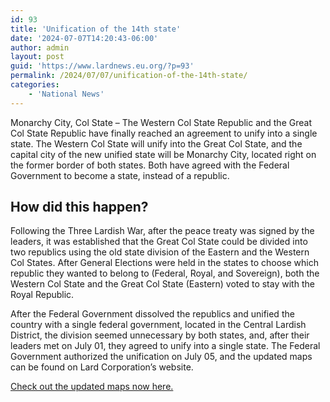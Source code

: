 ```yaml
---
id: 93
title: 'Unification of the 14th state'
date: '2024-07-07T14:20:43-06:00'
author: admin
layout: post
guid: 'https://www.lardnews.eu.org/?p=93'
permalink: /2024/07/07/unification-of-the-14th-state/
categories:
    - 'National News'
---
```


Monarchy City, Col State – The Western Col State Republic and the Great Col State Republic have finally reached an agreement to unify into a single state. The Western Col State will unify into the Great Col State, and the capital city of the new unified state will be Monarchy City, located right on the former border of both states. Both have agreed with the Federal Government to become a state, instead of a republic.

## How did this happen?

Following the Three Lardish War, after the peace treaty was signed by the leaders, it was established that the Great Col State could be divided into two republics using the old state division of the Eastern and the Western Col States. After General Elections were held in the states to choose which republic they wanted to belong to (Federal, Royal, and Sovereign), both the Western Col State and the Great Col State (Eastern) voted to stay with the Royal Republic.

After the Federal Government dissolved the republics and unified the country with a single federal government, located in the Central Lardish District, the division seemed unnecessary by both states, and, after their leaders met on July 01, they agreed to unify into a single state. The Federal Government authorized the unification on July 05, and the updated maps can be found on Lard Corporation’s website.

[Check out the updated maps now here.](https://www.lardcorporation.uk.eu.org/maps/index.html)